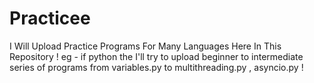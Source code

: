 # Practicee
I Will Upload Practice Programs For Many Languages Here In This Repository ! 
eg - if python the I'll try to upload beginner to intermediate series of programs from variables.py to multithreading.py , asyncio.py !
